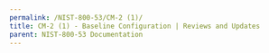 ```yaml
---
permalink: /NIST-800-53/CM-2 (1)/
title: CM-2 (1) - Baseline Configuration | Reviews and Updates
parent: NIST-800-53 Documentation
---
```

